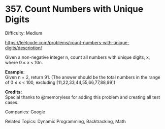 # 357. Count Numbers with Unique Digits

Difficulty: Medium

https://leetcode.com/problems/count-numbers-with-unique-digits/description/

Given a non-negative integer n, count all numbers with unique digits, x, where 0 ≤ x < 10n.

**Example:**  
Given n = 2, return 91. (The answer should be the total numbers in the range of 0 ≤ x < 100, excluding [11,22,33,44,55,66,77,88,99])

**Credits:**  
Special thanks to @memoryless for adding this problem and creating all test cases.

Companies: Google

Related Topics: Dynamic Programming, Backtracking, Math
